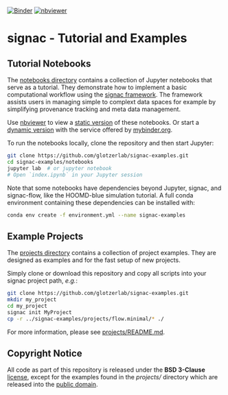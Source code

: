 [![Binder](https://mybinder.org/badge_logo.svg)](https://mybinder.org/v2/gh/glotzerlab/signac-examples/main?filepath=notebooks%2F)
[![nbviewer](https://img.shields.io/badge/render-nbviewer-orange)](http://nbviewer.jupyter.org/github/glotzerlab/signac-examples/blob/main/notebooks/index.ipynb)

# signac - Tutorial and Examples

## Tutorial Notebooks

The [notebooks directory](notebooks/) contains a collection of Jupyter notebooks that serve as a tutorial.
They demonstrate how to implement a basic computational workflow using the [signac framework](https://signac.io).
The framework assists users in managing simple to complext data spaces for example by simplifying provenance tracking and meta data management.

Use [nbviewer](http://nbviewer.jupyter.org) to view a [static version](http://nbviewer.jupyter.org/github/glotzerlab/signac-examples/blob/main/notebooks/index.ipynb) of these notebooks.
Or start a [dynamic version](https://mybinder.org/v2/gh/glotzerlab/signac-examples/main?filepath=notebooks%2Findex.ipynb) with the service offered by [mybinder.org](https://mybinder.org/).

To run the notebooks locally, clone the repository and then start Jupyter:

```bash
git clone https://github.com/glotzerlab/signac-examples.git
cd signac-examples/notebooks
jupyter lab  # or jupyter notebook
# Open `index.ipynb` in your Jupyter session
```

Note that some notebooks have dependencies beyond Jupyter, signac, and signac-flow, like the HOOMD-blue simulation tutorial. A full conda environment containing these dependencies can be installed with:

```bash
conda env create -f environment.yml --name signac-examples
```

## Example Projects

The [projects directory](projects/) contains a collection of project examples.
They are designed as examples and for the fast setup of new projects.

Simply clone or download this repository and copy all scripts into your signac project path, *e.g.*:

```bash
git clone https://github.com/glotzerlab/signac-examples.git
mkdir my_project
cd my_project
signac init MyProject
cp -r ../signac-examples/projects/flow.minimal/* ./
```

For more information, please see [projects/README.md](projects/README.md).

## Copyright Notice

All code as part of this repository is released under the **BSD 3-Clause** [license](LICENSE.txt), except for the examples found in the *projects/* directory which are released into the [public domain](projects/LICENSE.txt).
